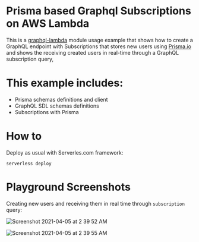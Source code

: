 # Prisma based Graphql Subscriptions on AWS Lambda 

This is a [graphql-lambda](https://github.com/guerrerocarlos/graphql-lambda) module usage example that shows how to create a GraphQL endpoint with Subscriptions that stores new users using [Prisma.io](https://prisma.io) and shows the receiving created users in real-time through a GraphQL subscription query,

# This example includes:

 * Prisma schemas definitions and client 
 * GraphQL SDL schemas definitions
 * Subscriptions with Prisma 

# How to

Deploy as usual with Serverles.com framework:

`serverless deploy`

# Playground Screenshots

Creating new users and receiving them in real time through `subscription` query:

![Screenshot 2021-04-05 at 2 39 52 AM](https://user-images.githubusercontent.com/82532/113528358-3de6f780-95b8-11eb-9d20-3f7000bb2e3d.jpg)

![Screenshot 2021-04-05 at 2 39 55 AM](https://user-images.githubusercontent.com/82532/113528362-42131500-95b8-11eb-8ca0-b390db97c1bd.jpg)

